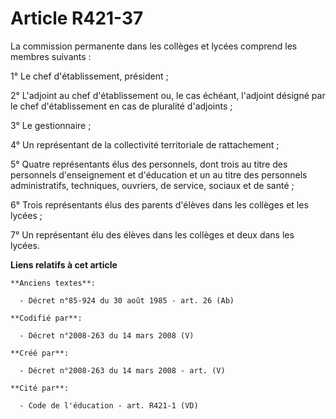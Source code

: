 # Article R421-37

La commission permanente dans les collèges et lycées comprend les membres suivants :

1° Le chef d'établissement, président ;

2° L'adjoint au chef d'établissement ou, le cas échéant, l'adjoint désigné par le chef d'établissement en cas de pluralité
d'adjoints ;

3° Le gestionnaire ;

4° Un représentant de la collectivité territoriale de rattachement ;

5° Quatre représentants élus des personnels, dont trois au titre des personnels d'enseignement et d'éducation et un au titre
des personnels administratifs, techniques, ouvriers, de service, sociaux et de santé ;

6° Trois représentants élus des parents d'élèves dans les collèges et les lycées ;

7° Un représentant élu des élèves dans les collèges et deux dans les lycées.

**Liens relatifs à cet article**

	**Anciens textes**:

	  - Décret n°85-924 du 30 août 1985 - art. 26 (Ab)

	**Codifié par**:

	  - Décret n°2008-263 du 14 mars 2008 (V)

	**Créé par**:

	  - Décret n°2008-263 du 14 mars 2008 - art. (V)

	**Cité par**:

	  - Code de l'éducation - art. R421-1 (VD)
